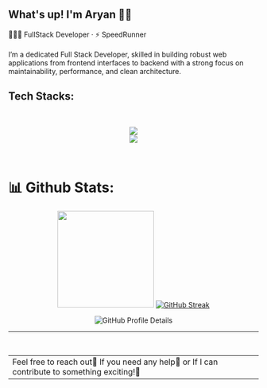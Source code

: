 ## What's up!  I'm Aryan 👋🏻
👩🏻‍💻 FullStack Developer · ⚡ SpeedRunner 
<br>
<br/>
I’m a dedicated Full Stack Developer, skilled in building robust web applications from frontend interfaces to backend with a strong focus on maintainability, performance, and clean architecture.

## Tech Stacks:

<div align="center" style="display: inline_block">
  <br>
  <p align="center">
  <a href="https://skillicons.dev">
    <img src="https://skillicons.dev/icons?i=javascript,typescript,python,html,css,mongodb,postgres,mysql,fastapi" /><br>
    <img src="https://skillicons.dev/icons?i=react,next,tailwind,nodejs,nestjs,go,docker,git,prisma,github,postman" />
  </a>
</p>
</div>

<br/>

# 📊 Github Stats:

<div align="center">
<img height="194em" src="https://github-readme-stats.vercel.app/api/top-langs/?username=A-ryan-Kalra&layout=compact&langs_count=7&theme=radical"/>
<a href="https://git.io/streak-stats"><img src="https://github-readme-streak-stats.herokuapp.com?user=A-ryan-Kalra&theme=radical" alt="GitHub Streak" /></a>


![GitHub Profile Details](https://github-profile-summary-cards.vercel.app/api/cards/profile-details?username=A-ryan-Kalra&theme=github_dark)
</div>
<hr/>
<br/>
<div align="center">
<table><tr><td>Feel free to reach out📣 If you need any help🚨 or If I can contribute to something exciting!🚀</td></tr></table>
</div>


 

 
